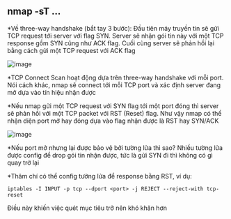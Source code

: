 nmap -sT ...
------------
*Về three-way handshake (bắt tay 3 bước):
  Đầu tiên máy truyền tin sẽ gửi TCP request tới server với flag SYN. Server sẽ nhận gói tin này với một TCP response gồm SYN cũng như ACK flag. Cuối cùng server sẽ    phản hồi lại bằng cách gửi một TCP request với ACK flag
  
  ![image](https://github.com/Myozz/nmap/assets/94811005/9d995125-143f-42a8-b2bc-9e8693bcaace)


*TCP Connect Scan hoạt động dựa trên three-way handshake với mỗi port. Nói cách khác, nmap sẽ connect tới mỗi TCP port và xác định server đang mở dựa vào tín hiệu nhận được

*Nếu nmap gửi một TCP request với SYN flag tới một port đóng thì server sẽ phản hồi với một TCP packet với RST (Reset) flag. Như vậy nmap có thể nhận diện port mở hay đóng dựa vào flag nhận được là RST hay SYN/ACK

  ![image](https://github.com/Myozz/nmap/assets/94811005/15de4cd9-abb9-4be9-8529-e49102ff5238)

*Nếu port mở nhưng lại được bảo vệ bởi tường lửa thì sao? Nhiều tường lửa được config để drop gói tin nhận được, tức là gửi SYN đi thì không có gì quay trở lại

*Thâm chí có thể config tưởng lửa để response bằng RST, ví dụ:
  
  ```iptables -I INPUT -p tcp --dport <port> -j REJECT --reject-with tcp-reset```

Điều này khiến việc quét mục tiêu trở nên khó khăn hơn

